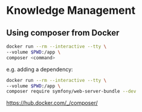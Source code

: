 # Knowledge Management

## Using composer from Docker
```sh
docker run --rm --interactive --tty \
--volume $PWD:/app \
composer <command>
```
e.g. adding a dependency:
```sh
docker run --rm --interactive --tty \
--volume $PWD:/app \
composer require symfony/web-server-bundle --dev
```
<https://hub.docker.com/_/composer/>
